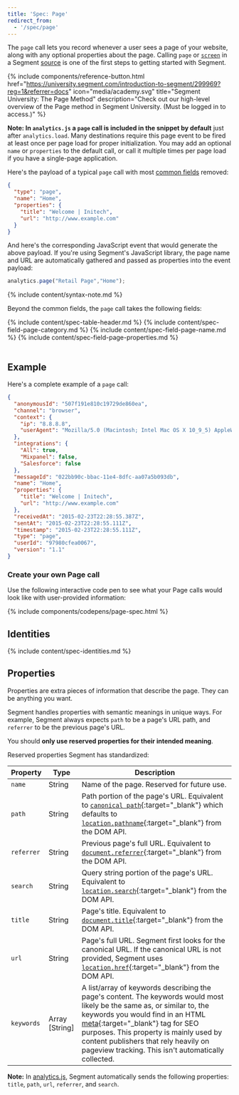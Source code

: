 ```yaml
---
title: 'Spec: Page'
redirect_from:
  - '/spec/page'
---
```


The `page` call lets you record whenever a user sees a page of your website, along with any optional properties about the page. Calling `page` or [`screen`](/docs/connections/spec/screen/) in a Segment [source](/docs/connections/sources/) is one of the first steps to getting started with Segment.

{% include components/reference-button.html href="https://university.segment.com/introduction-to-segment/299969?reg=1&referrer=docs" icon="media/academy.svg" title="Segment University: The Page Method" description="Check out our high-level overview of the Page method in Segment University. (Must be logged in to access.)" %}

**Note: In `analytics.js` a `page` call is included in the snippet by default** just after `analytics.load`. Many destinations require this page event to be fired at least once per page load for proper initialization. You may add an optional `name` or `properties` to the default call, or call it multiple times per page load if you have a single-page application.

Here's the payload of a typical `page` call with most [common fields](/docs/connections/spec/common/) removed:

```json
{
  "type": "page",
  "name": "Home",
  "properties": {
    "title": "Welcome | Initech",
    "url": "http://www.example.com"
  }
}
```

And here's the corresponding JavaScript event that would generate the above payload. If you're using Segment's JavaScript library, the page name and URL are automatically gathered and passed as properties into the event payload:

```js
analytics.page("Retail Page","Home");
```
{% include content/syntax-note.md %}

Beyond the common fields, the `page` call takes the following fields:

<table>
  {% include content/spec-table-header.md %}
  {% include content/spec-field-page-category.md %}
  {% include content/spec-field-page-name.md %}
  {% include content/spec-field-page-properties.md %}
</table>


## Example

Here's a complete example of a `page` call:

```json
{
  "anonymousId": "507f191e810c19729de860ea",
  "channel": "browser",
  "context": {
    "ip": "8.8.8.8",
    "userAgent": "Mozilla/5.0 (Macintosh; Intel Mac OS X 10_9_5) AppleWebKit/537.36 (KHTML, like Gecko) Chrome/40.0.2214.115 Safari/537.36"
  },
  "integrations": {
    "All": true,
    "Mixpanel": false,
    "Salesforce": false
  },
  "messageId": "022bb90c-bbac-11e4-8dfc-aa07a5b093db",
  "name": "Home",
  "properties": {
    "title": "Welcome | Initech",
    "url": "http://www.example.com"
  },
  "receivedAt": "2015-02-23T22:28:55.387Z",
  "sentAt": "2015-02-23T22:28:55.111Z",
  "timestamp": "2015-02-23T22:28:55.111Z",
  "type": "page",
  "userId": "97980cfea0067",
  "version": "1.1"
}
```
### Create your own Page call

Use the following interactive code pen to see what your Page calls would look like with user-provided information:

{% include components/codepens/page-spec.html %}

## Identities

{% include content/spec-identities.md %}

## Properties

Properties are extra pieces of information that describe the page. They can be anything you want.

Segment handles properties with semantic meanings in unique ways. For example, Segment always expects `path` to be a page's URL path, and `referrer` to be the previous page's URL.

You should **only use reserved properties for their intended meaning**.

Reserved properties Segment has standardized:

| Property   | Type           | Description    |
| ---------- | -------------- | ---------------------------------------------------------------------------------------------------------------------------------------------------------------------------------------------------------------------------------------------------------------------------------------------------------------------------------------------------------------------------------------------------- |
| `name`     | String      | Name of the page. Reserved for future use.     |
| `path`     | String         | Path portion of the page's URL.  Equivalent to [`canonical path`](https://github.com/segmentio/analytics.js/blob/master/analytics.js#L6499-L6503){:target="_blank"} which defaults to [`location.pathname`](https://developer.mozilla.org/en-US/docs/Web/API/Location){:target="_blank"} from the DOM API.      |
| `referrer` | String         | Previous page's full URL.  Equivalent to [`document.referrer`](https://developer.mozilla.org/en-US/docs/Web/API/Document/referrer){:target="_blank"} from the DOM API.     |
| `search`   | String         | Query string portion of the page's URL. Equivalent to [`location.search`](https://developer.mozilla.org/en-US/docs/Web/API/Location){:target="_blank"} from the DOM API.     |
| `title`    | String         | Page's title. Equivalent to [`document.title`](https://developer.mozilla.org/en-US/docs/Web/API/Document/title){:target="_blank"} from the DOM API.     |
| `url`      | String         | Page's full URL. Segment first looks for the canonical URL. If the canonical URL is not provided, Segment uses [`location.href`](https://developer.mozilla.org/en-US/docs/Web/API/Location){:target="_blank"} from the DOM API.          |
| `keywords` | Array [String] | A list/array of keywords describing the page's content. The keywords would most likely be the same as, or similar to, the keywords you would find in an HTML [meta](https://developer.mozilla.org/en-US/docs/Web/HTML/Element/meta#Attributes){:target="_blank"} tag for SEO purposes. This property is mainly used by content publishers that rely heavily on pageview tracking. This isn't automatically collected. |

**Note:** In [analytics.js](/docs/connections/sources/catalog/libraries/website/javascript/), Segment automatically sends the following properties: `title`, `path`, `url`, `referrer`, and `search`.
